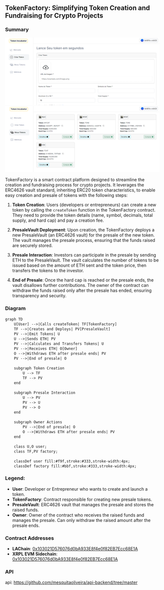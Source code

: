 ## TokenFactory: Simplifying Token Creation and Fundraising for Crypto Projects

### Summary
![alt text](image.png)
![alt text](image-1.png)

TokenFactory is a smart contract platform designed to streamline the creation and fundraising process for crypto projects. It leverages the ERC4626 vault standard, inheriting ERC20 token characteristics, to enable easy creation and presale of tokens with the following steps:

1. **Token Creation**: Users (developers or entrepreneurs) can create a new token by calling the `createToken` function in the TokenFactory contract. They need to provide the token details (name, symbol, decimals, total supply, and hard cap) and pay a creation fee.

2. **PresaleVault Deployment**: Upon creation, the TokenFactory deploys a new PresaleVault (an ERC4626 vault) for the presale of the new token. The vault manages the presale process, ensuring that the funds raised are securely stored.

3. **Presale Interaction**: Investors can participate in the presale by sending ETH to the PresaleVault. The vault calculates the number of tokens to be issued based on the amount of ETH sent and the token price, then transfers the tokens to the investor.

4. **End of Presale**: Once the hard cap is reached or the presale ends, the vault disallows further contributions. The owner of the contract can withdraw the funds raised only after the presale has ended, ensuring transparency and security.

### Diagram

```mermaid
graph TD
    U[User] -->|Calls createToken| TF[TokenFactory]
    TF -->|Creates and Deploys| PV[PresaleVault]
    PV -->|Emit Tokens| U
    U -->|Sends ETH| PV
    PV -->|Calculates and Transfers Tokens| U
    PV -->|Receives ETH| O[Owner]
    O -->|Withdraws ETH after presale ends| PV
    PV -->|End of presale| O

    subgraph Token Creation
        U --> TF
        TF --> PV
    end

    subgraph Presale Interaction
        U --> PV
        PV --> U
        PV --> O
    end

    subgraph Owner Actions
        PV -->|End of presale| O
        O -->|Withdraws ETH after presale ends| PV
    end

    class U,O user;
    class TF,PV factory;

    classDef user fill:#f9f,stroke:#333,stroke-width:4px;
    classDef factory fill:#bbf,stroke:#333,stroke-width:4px;
```

### Legend:
- **User**: Developer or Entrepreneur who wants to create and launch a token.
- **TokenFactory**: Contract responsible for creating new presale tokens.
- **PresaleVault**: ERC4626 vault that manages the presale and stores the raised funds.
- **Owner**: Owner of the contract who receives the raised funds and manages the presale. Can only withdraw the raised amount after the presale ends.

### Contract Addresses

- **LAChain**: [0x103021D576076d0bA933E8f4e0f82EB7Ecc68E1A](https://testexplorer.lachain.network/address/0x103021D576076d0bA933E8f4e0f82EB7Ecc68E1A)
- **XRPL EVM Sidechain**: [0x103021D576076d0bA933E8f4e0f82EB7Ecc68E1A](https://explorer.xrplevm.org/address/0x103021D576076d0bA933E8f4e0f82EB7Ecc68E1A)

### API
api: https://github.com/mesquitaoliveira/api-backend/tree/master
